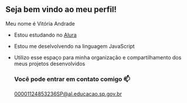 ## Seja bem vindo ao meu perfil!

   Meu nome é Vitória Andrade 

- Estou estudando no [Alura](https://ww.alura.conm.br)
- Estou me deselvolvendo na linguagem JavaScript
- Utilizo esse espaço para minha organização e compartilhamento dos meus projetos desenvolvidos

  ### Você pode entrar em contato comigo 📫

  00001124853236SP@al.educacao.sp.gov.br



